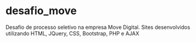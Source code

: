 # desafio_move
Desafio de processo seletivo na empresa Move Digital. Sites desenvolvidos utilizando HTML, JQuery, CSS, Bootstrap, PHP e AJAX
